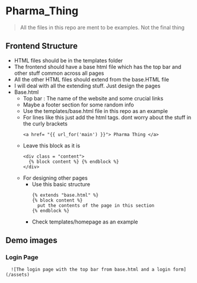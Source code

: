 # Pharma_Thing

> All the files in this repo are ment to be examples. Not the final thing

## Frontend Structure
  + HTML files should be in the templates folder
  + The frontend should have a base html file which has the top bar and other stuff common across all pages
  + All the other HTML files should extend from the base.HTML file
  + I will deal with all the extending stuff. Just design the pages
  + Base.html
    + Top bar : The name of the website and some crucial links
    + Maybe a footer section for some random info
    + Use the templates/base.html file in this repo as an example
    + For lines like this just add the html tags. dont worry about the stuff in the curly brackets
      ```
      <a href= "{{ url_for('main') }}"> Pharma Thing </a>
      ```
    + Leave this block as it is
      ```
      <div class = "content">
        {% block content %} {% endblock %}  
      </div>
      ```
    + For designing other pages
      + Use this basic structure
        ```
        {% extends "base.html" %}
        {% block content %}
          put the contents of the page in this section
        {% endblock %}
        ```
      + Check templates/homepage as an example

## Demo images
  ### Login Page
      ![The login page with the top bar from base.html and a login form](/assets)
      
  
